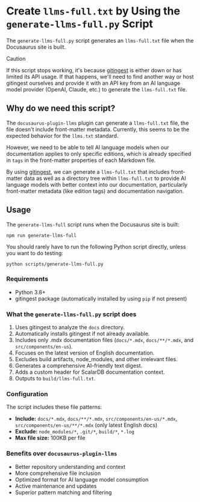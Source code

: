 # Create `llms-full.txt` by Using the `generate-llms-full.py` Script

The `generate-llms-full.py` script generates an `llms-full.txt` file when the Docusaurus site is built.

> [!CAUTION]
>
> If this script stops working, it's because [gitingest](https://github.com/coderamp-labs/gitingest) is either down or has limited its API usage. If that happens, we'll need to find another way or host gitingest ourselves and provide it with an API key from an AI language model provider (OpenAI, Claude, etc.) to generate the `llms-full.txt` file.

## Why do we need this script?

The `docusaurus-plugin-llms` plugin can generate a `llms-full.txt` file, the file doesn't include front-matter metadata. Currently, this seems to be the expected behavior for the `llms.txt` standard.

However, we need to be able to tell AI language models when our documentation applies to only specific editions, which is already specified in `tags` in the front-matter properties of each Markdown file.

By using [gitingest](https://github.com/coderamp-labs/gitingest), we can generate a `llms-full.txt` that includes front-matter data as well as a directory tree within `llms-full.txt` to provide AI language models with better context into our documentation, particularly front-matter metadata (like edition tags) and documentation navigation.

## Usage

The `generate-llms-full` script runs when the Docusaurus site is built:

```shell
npm run generate-llms-full
```

You should rarely have to run the following Python script directly, unless you want to do testing:

```shell
python scripts/generate-llms-full.py
```

### Requirements

- Python 3.8+
- gitingest package (automatically installed by using `pip` if not present)

### What the `generate-llms-full.py` script does

1. Uses gitingest to analyze the `docs` directory.
2. Automatically installs gitingest if not already available.
3. Includes only .mdx documentation files (`docs/*.mdx`, `docs/**/*.mdx`, and `src/components/en-us`).
4. Focuses on the latest version of English documentation.
5. Excludes build artifacts, node_modules, and other irrelevant files.
6. Generates a comprehensive AI-friendly text digest.
7. Adds a custom header for ScalarDB documentation context.
8. Outputs to `build/llms-full.txt`.

### Configuration

The script includes these file patterns:

- **Include:** `docs/*.mdx`, `docs/**/*.mdx`, `src/components/en-us/*.mdx`, `src/components/en-us/**/*.mdx` (only latest English docs)
- **Exclude:** `node_modules/*`, `.git/*`, `build/*`, `*.log`
- **Max file size:** 100KB per file

### Benefits over `docusaurus-plugin-llms`

- Better repository understanding and context
- More comprehensive file inclusion
- Optimized format for AI language model consumption
- Active maintenance and updates
- Superior pattern matching and filtering

